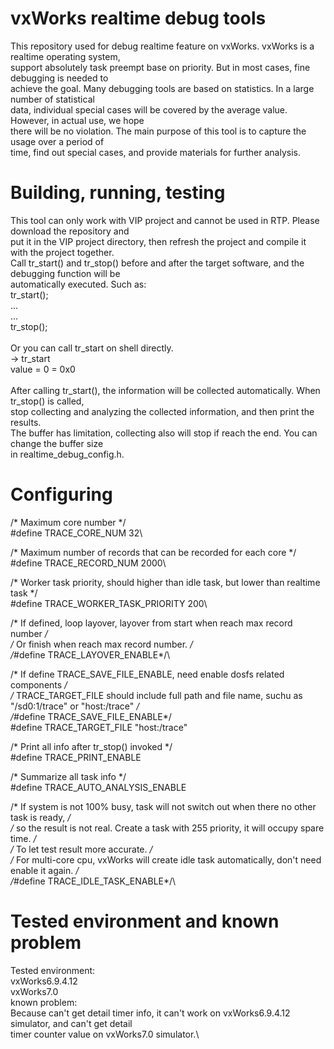 vxWorks realtime debug tools
============================
This repository used for debug realtime feature on vxWorks. vxWorks is a realtime operating system, \
support absolutely task preempt base on priority. But in most cases, fine debugging is needed to \
achieve the goal. Many debugging tools are based on statistics. In a large number of statistical \
data, individual special cases will be covered by the average value. However, in actual use, we hope \
there will be no violation. The main purpose of this tool is to capture the usage over a period of \
time, find out special cases, and provide materials for further analysis.

Building, running, testing
==========================
This tool can only work with VIP project and cannot be used in RTP. Please download the repository and \
put it in the VIP project directory, then refresh the project and compile it with the project together.\
Call tr_start() and tr_stop() before and after the target software, and the debugging function will be\
automatically executed. Such as:\
    tr_start();\
    ...\
    ...\
    tr_stop();\
    \
Or you can call tr_start on shell directly.\
    -> tr_start\
    value = 0 = 0x0\
    \
After calling tr_start(), the information will be collected automatically. When tr_stop() is called,\
stop collecting and analyzing the collected information, and then print the results.\
The buffer has limitation, collecting also will stop if reach the end. You can change the buffer size\
in realtime_debug_config.h.

Configuring
===========
/* Maximum core number */\
#define TRACE_CORE_NUM                  32\

/* Maximum number of records that can be recorded for each core */ \
#define TRACE_RECORD_NUM                2000\

/* Worker task priority, should higher than idle task, but lower than realtime task */ \
#define TRACE_WORKER_TASK_PRIORITY      200\

/* If defined, loop layover, layover from start when reach max record number */ \
/* Or finish when reach max record number. */ \
/*#define TRACE_LAYOVER_ENABLE*/\

/* If define TRACE_SAVE_FILE_ENABLE, need enable dosfs related components */ \
/* TRACE_TARGET_FILE should include full path and file name, suchu as "/sd0:1/trace" or "host:/trace" */ \
/*#define TRACE_SAVE_FILE_ENABLE*/\
#define TRACE_TARGET_FILE               "host:/trace"

/* Print all info after tr_stop() invoked */\
#define TRACE_PRINT_ENABLE

/* Summarize all task info */\
#define TRACE_AUTO_ANALYSIS_ENABLE

/* If system is not 100% busy, task will not switch out when there no other task is ready, */\
/* so the result is not real. Create a task with 255 priority, it will occupy spare time. */\
/* To let test result more accurate. */\
/* For multi-core cpu, vxWorks will create idle task automatically, don't need enable it again. */\
/*#define TRACE_IDLE_TASK_ENABLE*/\

Tested environment and known problem
====================================
Tested environment:\
    vxWorks6.9.4.12\
    vxWorks7.0\
known problem:\
Because can't get detail timer info, it can't work on vxWorks6.9.4.12 simulator, and can't get detail \
timer counter value on vxWorks7.0 simulator.\
